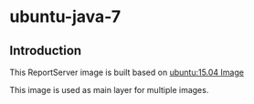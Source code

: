 # ubuntu-java-7

## Introduction
This ReportServer image is built based on [ubuntu:15.04 Image](https://hub.docker.com/_/ubuntu/)

This image is used as main layer for multiple images.

